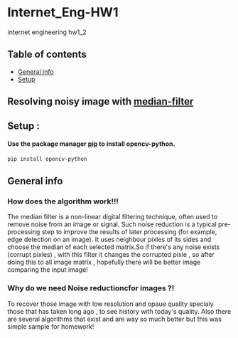# Internet_Eng-HW1
internet engineering hw1_2

## Table of contents
* [General info](#general-info)
* [Setup](#setup)

## Resolving noisy image with  [median-filter](https://en.wikipedia.org/wiki/Median_filter/)


## Setup :
#### Use the package manager [pip](https://pip.pypa.io/en/stable/) to install opencv-python.

```bash
pip install opencv-python
```

## General info
### How does the algorithm work!!!
The median filter is a non-linear digital filtering technique, often used to remove noise from an image or signal. Such noise reduction is a typical pre-processing step to improve the results of later processing (for example, edge detection on an image).
It uses neighbour pixles of its sides and choose the median of each selected matrix.So if there's any noise exists (corrupt pixles) , with this filter it changes the corrupted pixle , so  after doing this to all image matrix , hopefully there will be better image comparing the input image!


### Why do we need Noise reductioncfor images ?!
To recover those image with low resolution and opaue quality specialy those that has taken long ago , to see history with today's quality. 
Also there are several algorithms that exist and are way so much better but this was simple sample for homework!
